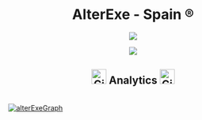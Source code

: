 <h1 align="center">AlterExe - Spain ®</h1>
<p align="center">
  <a href="https://github.com/DenverCoder1/readme-typing-svg"><img src="https://readme-typing-svg.herokuapp.com?lines=$+THE+HOME+OF+GAMERS;$+THE+HOME+OF+CODERS;$+THE+OTHERS;ALTER+EXE&color=00FF27&center=true&width=500&height=50"></a>
</p>
<p align="center">   <img alingn="center" src="https://profile-counter.glitch.me/alterExe/count.svg" /></p> 

<h2 align="center"><img src="https://media.giphy.com/media/TEnXkcsHrP4YedChhA/giphy.gif" width="30px" alt="Git"/>&nbsp;Analytics&nbsp;<img src="https://media.giphy.com/media/TEnXkcsHrP4YedChhA/giphy.gif" width="30px" alt="Git"/></h2>
  <br/>
   <a href="https://github.com/alterExe"><img alt="alterExeGraph" src="https://activity-graph.herokuapp.com/graph?username=alterExe&custom_title=AlterExe%20Contribution%20Graph&theme=gruvbox&bg_color=000000&hide_border=true&line=05FF00&point=0F440E" /></a>
  <br/>

